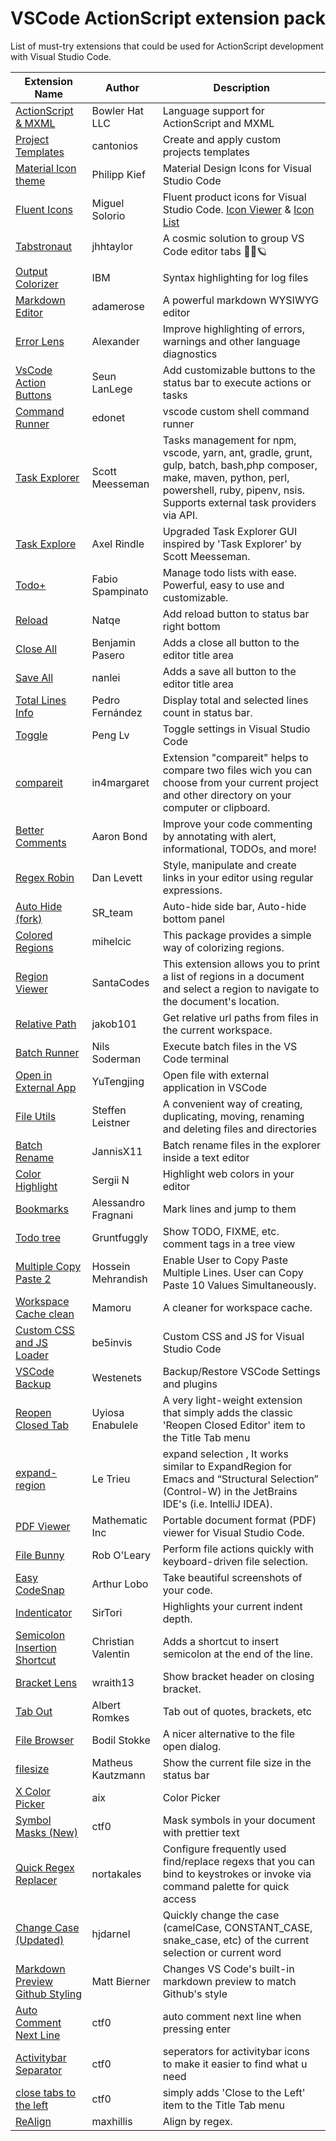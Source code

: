 # VSCode ActionScript extension pack

List of must-try extensions that could be used for ActionScript development with Visual Studio Code.

| Extension Name                                                                                                      | Author              | Description                                                                                                                                                                                  |
| ------------------------------------------------------------------------------------------------------------------- | ------------------- | -------------------------------------------------------------------------------------------------------------------------------------------------------------------------------------------- |
| [ActionScript & MXML](https://marketplace.visualstudio.com/items?itemName=bowlerhatllc.vscode-as3mxml)              | Bowler Hat LLC      | Language support for ActionScript and MXML                                                                                                                                                   |
| [Project Templates](https://marketplace.visualstudio.com/items?itemName=cantonios.project-templates)              | cantonios      | Create and apply custom projects templates                                                                                                                                                   |
| [Material Icon theme](https://marketplace.visualstudio.com/items?itemName=PKief.material-icon-theme)                | Philipp Kief        | Material Design Icons for Visual Studio Code                                                                                                                                                 |
| [Fluent Icons](https://marketplace.visualstudio.com/items?itemName=miguelsolorio.fluent-icons)                | Miguel Solorio        | Fluent product icons for Visual Studio Code. [Icon Viewer](https://fluenticons.co/) & [Icon List](https://github.com/microsoft/fluentui-system-icons)                                                                                                                                                 |
| [Tabstronaut](https://marketplace.visualstudio.com/items?itemName=jhhtaylor.tabstronaut)                            | jhhtaylor           | A cosmic solution to group VS Code editor tabs 👩‍🚀🪐                                                                                                                                          |
| [Output Colorizer](https://marketplace.visualstudio.com/items?itemName=IBM.output-colorizer)                        | IBM                 | Syntax highlighting for log files                                                                                                                                                            |
| [Markdown Editor](https://marketplace.visualstudio.com/items?itemName=adamerose.markdown-wysiwyg)                   | adamerose           | A powerful markdown WYSIWYG editor                                                                                                                                                           |
| [Error Lens](https://marketplace.visualstudio.com/items?itemName=usernamehw.errorlens)                              | Alexander           | Improve highlighting of errors, warnings and other language diagnostics                                                                                                                      |
| [VsCode Action Buttons](https://marketplace.visualstudio.com/items?itemName=seunlanlege.action-buttons)             | Seun LanLege        | Add customizable buttons to the status bar to execute actions or tasks                                                                          |
| [Command Runner](https://marketplace.visualstudio.com/items?itemName=edonet.vscode-command-runner)             | edonet        | vscode custom shell command runner                                                                          |
| [Task Explorer](https://marketplace.visualstudio.com/items?itemName=spmeesseman.vscode-taskexplorer)             | Scott Meesseman        | Tasks management for npm, vscode, yarn, ant, gradle, grunt, gulp, batch, bash,php composer, make, maven, python, perl, powershell, ruby, pipenv, nsis. Supports external task providers via API.                                                                          |
| [Task Explore](https://marketplace.visualstudio.com/items?itemName=axelrindle.task-explorer)             | Axel Rindle        | Upgraded Task Explorer GUI inspired by 'Task Explorer' by Scott Meesseman.                                                                          |
| [Todo+](https://marketplace.visualstudio.com/items?itemName=fabiospampinato.vscode-todo-plus)             | Fabio Spampinato        | Manage todo lists with ease. Powerful, easy to use and customizable.                                                                          |
| [Reload](https://marketplace.visualstudio.com/items?itemName=natqe.reload)                                          | Natqe               | Add reload button to status bar right bottom                                                                                                                                                 |
| [Close All](https://marketplace.visualstudio.com/items?itemName=benjpas.close-all)                                  | Benjamin Pasero     | Adds a close all button to the editor title area                                                                                                                                             |
| [Save All](https://marketplace.visualstudio.com/items?itemName=nanlei.save-all)                                     | nanlei              | Adds a save all button to the editor title area                                                                                                                                              |
| [Total Lines Info](https://marketplace.visualstudio.com/items?itemName=peterfh.linesinfostatusbar)                         | Pedro Fernández        | Display total and selected lines count in status bar.                                                                                                                                                      |
| [Toggle](https://marketplace.visualstudio.com/items?itemName=rebornix.toggle)                                       | Peng Lv             | Toggle settings in Visual Studio Code                                                                                                                                                        |
| [compareit](https://marketplace.visualstudio.com/items?itemName=in4margaret.compareit)                              | in4margaret         | Extension "compareit" helps to compare two files wich you can choose from your current project and other directory on your computer or clipboard.                                            |
| [Better Comments](https://marketplace.visualstudio.com/items?itemName=aaron-bond.better-comments)                   | Aaron Bond          | Improve your code commenting by annotating with alert, informational, TODOs, and more!                                                                                                       |
| [Regex Robin](https://marketplace.visualstudio.com/items?itemName=DanLevett.regex-robin)                        | Dan Levett          | Style, manipulate and create links in your editor using regular expressions.                                                                                                                                |
| [Auto Hide (fork)](https://marketplace.visualstudio.com/items?itemName=SR-team.vscode-autohide-fork)                | SR_team             | Auto-hide side bar, Auto-hide bottom panel                                                                                                                                                   |
| [Colored Regions](https://marketplace.visualstudio.com/items?itemName=mihelcic.colored-regions)                     | mihelcic            | This package provides a simple way of colorizing regions.                                                                                                                                    |
| [Region Viewer](https://marketplace.visualstudio.com/items?itemName=SantaCodes.santacodes-region-viewer)                           | SantaCodes          | This extension allows you to print a list of regions in a document and select a region to navigate to the document's location.                                                                                                                                                   |
| [Relative Path](https://marketplace.visualstudio.com/items?itemName=jakob101.RelativePath)                          | jakob101            | Get relative url paths from files in the current workspace.                                                                                                                                  |
| [Batch Runner](https://marketplace.visualstudio.com/items?itemName=NilsSoderman.batch-runner)                       | Nils Soderman       | Execute batch files in the VS Code terminal                                                                                                                                                  |
| [Open in External App](https://marketplace.visualstudio.com/items?itemName=YuTengjing.open-in-external-app)         | YuTengjing          | Open file with external application in VSCode                                                                                                                                                |
| [File Utils](https://marketplace.visualstudio.com/items?itemName=sleistner.vscode-fileutils)                     | Steffen Leistner              | A convenient way of creating, duplicating, moving, renaming and deleting files and directories                                                                                                                                                        |
| [Batch Rename](https://marketplace.visualstudio.com/items?itemName=JannisX11.batch-rename-extension)                     | JannisX11              | Batch rename files in the explorer inside a text editor                                                                                                                                                        |
| [Color Highlight](https://marketplace.visualstudio.com/items?itemName=naumovs.color-highlight)                      | Sergii N            | Highlight web colors in your editor                                                                                                                                                          |
| [Bookmarks](https://marketplace.visualstudio.com/items?itemName=alefragnani.Bookmarks)                              | Alessandro Fragnani | Mark lines and jump to them                                                                                                                                                                  |
| [Todo tree](https://marketplace.visualstudio.com/items?itemName=Gruntfuggly.todo-tree)                              | Gruntfuggly         | Show TODO, FIXME, etc. comment tags in a tree view                                                                                                                                           |
| [Multiple Copy Paste 2](https://marketplace.visualstudio.com/items?itemName=HosseinMehrandish.multiplecopypaste2)   | Hossein Mehrandish  | Enable User to Copy Paste Multiple Lines. User can Copy Paste 10 Values Simultaneously.                                                                                                      |
| [Workspace Cache clean](https://marketplace.visualstudio.com/items?itemName=MamoruDS.workspace-cacheclean)          | Mamoru              | A cleaner for workspace cache.                                                                                                                                                               |
| [Custom CSS and JS Loader](https://marketplace.visualstudio.com/items?itemName=be5invis.vscode-custom-css)            | be5invis         | Custom CSS and JS for Visual Studio Code                                                                                                                                       |
| [VSCode Backup](https://marketplace.visualstudio.com/items?itemName=westenets.vscode-backup)                        | Westenets           | Backup/Restore VSCode Settings and plugins                                                                                                                                                   |
| [Reopen Closed Tab](https://marketplace.visualstudio.com/items?itemName=uyiosa-enabulele.reopenclosedtab)           | Uyiosa Enabulele    | A very light-weight extension that simply adds the classic 'Reopen Closed Editor' item to the Title Tab menu                                                                                 |
| [expand-region](https://marketplace.visualstudio.com/items?itemName=letrieu.expand-region)                          | Le Trieu            | expand selection , It works similar to ExpandRegion for Emacs and “Structural Selection” (Control-W) in the JetBrains IDE's (i.e. IntelliJ IDEA).                                            |
| [PDF Viewer](https://marketplace.visualstudio.com/items?itemName=mathematic.vscode-pdf)                             | Mathematic Inc      | Portable document format (PDF) viewer for Visual Studio Code.                                                                                                                                |
| [File Bunny](https://marketplace.visualstudio.com/items?itemName=robole.file-bunny)               | Rob O'Leary     | Perform file actions quickly with keyboard-driven file selection.                                                                                                      |
| [Easy CodeSnap](https://marketplace.visualstudio.com/items?itemName=ArthurLobo.easy-codesnap)               | Arthur Lobo     | Take beautiful screenshots of your code.                                                                                                      |
| [Indenticator](https://marketplace.visualstudio.com/items?itemName=SirTori.indenticator)               | SirTori     | Highlights your current indent depth.                                                                                                      |
| [Semicolon Insertion Shortcut](https://marketplace.visualstudio.com/items?itemName=chrisvltn.vs-code-semicolon-insertion)               | Christian Valentin     | Adds a shortcut to insert semicolon at the end of the line.                                                                                                      |
| [Bracket Lens](https://marketplace.visualstudio.com/items?itemName=wraith13.bracket-lens)               | wraith13     | Show bracket header on closing bracket.                                                                                                      |
| [Tab Out](https://marketplace.visualstudio.com/items?itemName=albert.TabOut)               | Albert Romkes     | Tab out of quotes, brackets, etc                                                                                                      |
| [File Browser](https://marketplace.visualstudio.com/items?itemName=bodil.file-browser)               | Bodil Stokke     | A nicer alternative to the file open dialog.                                                                                                      |
| [filesize](https://marketplace.visualstudio.com/items?itemName=mkxml.vscode-filesize)               | Matheus Kautzmann     |Show the current file size in the status bar                                                                                                      |
| [X Color Picker](https://marketplace.visualstudio.com/items?itemName=aix.x-color-picker)               | aix     | Color Picker                                                                                                      |
| [Symbol Masks (New)](https://marketplace.visualstudio.com/items?itemName=ctf0.symbol-masks-new)               | ctf0     | Mask symbols in your document with prettier text                                                                                                      |
| [Quick Regex Replacer](https://marketplace.visualstudio.com/items?itemName=nortakales.quick-regex-replacer)               | nortakales     | Configure frequently used find/replace regexs that you can bind to keystrokes or invoke via command palette for quick access                                                                                                      |
| [Change Case (Updated)](https://marketplace.visualstudio.com/items?itemName=hjdarnel.vscode-change-case)               | hjdarnel     | Quickly change the case (camelCase, CONSTANT_CASE, snake_case, etc) of the current selection or current word                                                                                                      |
| [Markdown Preview Github Styling](https://marketplace.visualstudio.com/items?itemName=bierner.markdown-preview-github-styles)               | Matt Bierner     | Changes VS Code's built-in markdown preview to match Github's style                                                                                                      |
| [Auto Comment Next Line](https://marketplace.visualstudio.com/items?itemName=ctf0.auto-comment-next-line)               | ctf0     | auto comment next line when pressing enter                                                                                                      |
| [Activitybar Separator](https://marketplace.visualstudio.com/items?itemName=ctf0.activitybar-separator)               | ctf0     | seperators for activitybar icons to make it easier to find what u need                                                                                                      |
| [close tabs to the left](https://marketplace.visualstudio.com/items?itemName=ctf0.close-tabs-to-the-left)               | ctf0     | simply adds 'Close to the Left' item to the Title Tab menu                                                                                                      |
| [ReAlign](https://marketplace.visualstudio.com/items?itemName=maxhillis.realign)               | maxhillis     | Align by regex.                                                                                                      |


